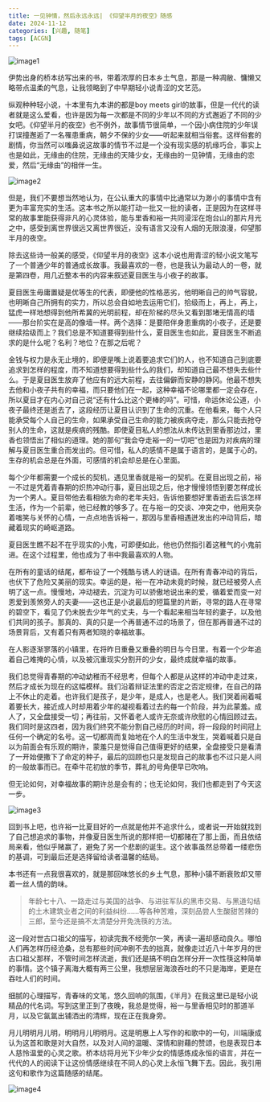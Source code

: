 ```yaml
---
title: 一见钟情，然后永远永远| 《仰望半月的夜空》随感
date: 2024-11-12
categories: [兴趣, 随笔]
tags: [ACGN]
---
```


![image1](https://ice.frostsky.com/2024/10/17/4039ad255b28a8de35d9f02f29604e84.jpeg)

伊势出身的桥本纺写出来的书，带着浓厚的日本乡土气息，那是一种凋敝、慵懒又略带点温柔的气息，让我领略到了中早期轻小说青涩的文艺范。

纵观种种轻小说，十本里有九本讲的都是boy meets girl的故事，但是一代代的读者就是这么爱看，也许是因为每一次都是不同的少年以不同的方式邂逅了不同的少女吧。《仰望半月的夜空》也不例外，故事情节很简单，一个因小病住院的少年误打误撞邂逅了一名罹患重病，朝夕不保的少女——听起来就相当俗套。这样俗套的剧情，你当然可以嗤鼻说这故事的情节不过是一个没有现实感的机缘巧合，事实上也是如此，无缘由的住院，无缘由的天降少女，无缘由的一见钟情，无缘由的恋爱，然后“无缘由”的相伴一生。

![image2](https://files.yande.re/sample/35dbf3b850de3dc283eb8eb22b7c7835/yande.re%2088180%20sample%20akiba_rika%20ezaki_yuuichi%20hanbun_no_tsuki_ga_noboru_sora%20yamamoto_keiji.jpg)

但是，我们不要想当然地认为，在公认重大的事情中比通常以为渺小的事情中含有更为丰富充实的生活。这本书之所以能打动一批又一批的读者，正是因为在这样寻常的故事里能获得非凡的心灵体验，能与里香和裕一共同浸淫在炮台山的那片月光之中，感受到离世界很远又离世界很近，没有语言又没有人烟的无限浪漫，仰望那半月的夜空。

除去这些诗一般美的感受，《仰望半月的夜空》这本小说也用青涩的轻小说文笔写了一个普通少年的普通成长故事。我最喜欢的一卷，也是我认为最动人的一卷，就是第四卷，用几近整本书的内容来叙述夏目医生与小夜子的故事。

夏目医生毋庸置疑是优等生的代表，即便他的性格恶劣，他明晰自己的帅气容貌，也明晰自己所拥有的实力，所以总会自如地去运用它们，拾级而上，再上，再上，猛虎一样地想得到他所希冀的光明前程，却在阶梯的尽头又看到那堵无情高的墙——那台阶实在是高的像墙一样。两个选择：是要陪伴身患重病的小夜子，还是要继续拾级而上？我们总是不知道要得到些什么，夏目医生也如此，夏目医生不断追求的是什么呢？名利？地位？在那之后呢？

金钱与权力是永无止境的，即便是嘴上说着要追求它们的人，也不知道自己到底要追求到怎样的程度，而不知道想要得到些什么的我们，却知道自己最不想失去些什么。于是夏目医生放弃了他应有的远大前程，去往偏僻而安静的静冈。他最不想失去他和小夜子共有的幸福，而只要他们在一起，这种幸福不论哪里都一定会存在，所以夏目才在内心对自己说“还有什么比这个更棒的吗”。可惜，命运休论公道，小夜子最终还是逝去了，这段经历让夏目认识到了生命的沉重。在他看来，每个人只能承受每个人自己的生命，如果承受自己生命的能力被疾病夺走，那么只能去抢夺别人的生命，这就是疾病的残酷。即使夏目私人的想法从未传达到里香那边过，里香也领悟出了相似的道理。她的那句“我会夺走裕一的一切吧”也是因为对疾病的理解与夏目医生重合而发出的。但可惜，私人的感情不是属于语言的，是属于心的。生存的机会总是在外面，可感情的机会却总是在心里面。

每个少年都需要一个成长的契机，遇见里香就是裕一的契机。在夏目出现之前，裕一不过是凭着青春期的炽热冲动行事，夏目出现之后，他才慢慢领悟到要怎样成长为一个男人。夏目带他去看相依为命的老年夫妇，告诉他要想好里香逝去后该怎样生活，作为一个前辈，他已经教的够多了。在与裕一的交谈、冲突之中，他用夹杂着嗤笑与关怀的心情，一点点地告诉裕一，那因与里香相遇迸发出的冲动背后，暗藏着现实的崎岖道路。

夏目医生瞧不起不在乎现实的小鬼，可即便如此，他也仍然指引着这稚气的小鬼前进。在这个过程里，他也成为了书中我最喜欢的人物。

在所有的童话的结尾，都布设了一个残酷与诱人的谜语。在所有青春冲动的背后，也伏下了危险又美丽的现实。幸运的是，裕一在冲动未竟的时候，就已经被旁人点明了这一点。慢慢地，冲动褪去，沉淀为可以骄傲地说出来的爱，循着爱而变一对恩爱到羡煞旁人的夫妻——这也正是小说最后的短篇里的片断，寻常的路人在寻常的碧空下，看见了仍未脱去少年气的丈夫，与一个看起来相当年轻的妻子，以及他们共同的孩子。那真的、真的只是一个再普通不过的场景了，但在那再普通不过的场景背后，又有着只有两者知晓的幸福故事。

在人影逐渐寥落的小镇里，在将昨日重叠又重叠的明日与今日里，有着一个少年追着自己难掩的心情，以及被沉重现实分割开的少女，最终成就幸福的故事。

我们总觉得青春期的冲动幼稚而不经思考，但每个人都是从这样的冲动中走过来，然后才成长为现在的这幅模样。我们沿着辩证法里的否定之否定规律，在自己的路上不休止的走着。也许我们是孩子，是少年，是成人，也是老人。我们哭着闹着喊着要长大，接近成人时却用着少年的凝视看着过去的每一个阶段，并为此蒙羞。成人了，又全盘接受一切；再往前，又怀着老人或许无奈或许欣慰的心情回顾过去。我们同时是这四者，因为我们终究不能分割自己经历的时间，将一段段的时间冠上任何一个确定的名号。这一切都周而复始地在个人的生活中发生，哭着喊着只是自以为前面会有乐观的期许，蒙羞只是觉得自己值得更好的结果，全盘接受只是看清了一开始便撒下了命定的种子，最后的回顾也只是发现自己的故事也不过只是人间的一般故事而已。在牵牛花初放的季节，葬礼的号角便早已吹响。

但无论如何，对幸福故事的期许总是会有的；也无论如何，我们也都走到了今天这一步。

![image3](https://ice.frostsky.com/2024/10/17/b7e4ff81e52a842a7557f2a1d397e118.png)

回到书上吧，也许裕一比夏目好的一点就是他并不追求什么，或者说一开始就找到了自己想追求的事物，并像夏目医生所说的那样把一切都赌在了那上面，而且依结局来看，他似乎赌赢了，避免了另一个悲剧的诞生。这个故事虽然总带着一缕悲伤的基调，可到最后还是选择留给读者温馨的结局。

本书还有一点我很喜欢的，就是那回味悠长的乡土气息，那种小镇不断衰败却又带着一丝人情的韵味。

> 年龄七十八、一路走过与美国的战争、与进驻军队的黑市交易、与黑道勾结的土木建筑业者之间的利益纠纷……等各种苦难，深刻品尝人生酸甜苦辣的三郎，至今还是搞不太清楚分开免洗筷的方法。

这一段对世古口祖父的描写，初读完我不经莞尔一笑，再读一遍却感动良久。哪怕人们再怎样历经沧桑，总有那些时间冲刷不去的拙真，就像走过近八十年岁月的世古口祖父那样，不管时间怎样流逝，我们还是搞不明白怎样分开一次性筷这种简单的事情。这个镇子离海大概有两三公里，我想层层海浪吞吐的不只是海岸，更是在吞吐人们的时间。

细腻的心理描写，青春味的文笔，悠久回响的氛围，《半月》在我这里已是轻小说精品的代名词。写到这里正到了夜晚，我总是觉得，裕一与里香相见时的那道半月，以及它氤氲出铺洒出的清辉，现在正在我身旁。

月儿明明月儿明，明明月儿明明月。这是明惠上人写作的和歌中的一句，川端康成认为这首和歌是对大自然，以及对人间的温暖、深情和尉藉的赞颂，也是表现日本人慈怜温爱的心灵之歌。桥本纺将月光下少年少女的情感炼成永恒的语言，并在一代代的人的阅读下让这份情感继续在不同人的心灵上永恒飞舞下去。因此，我引用这句和歌作为这篇随感的结尾。

![image4](https://files.yande.re/sample/0b0aa636e2de3edf7f796dd771568ee0/yande.re%2088178%20sample%20akiba_rika%20ezaki_yuuichi%20hanbun_no_tsuki_ga_noboru_sora%20yamamoto_keiji.jpg)

